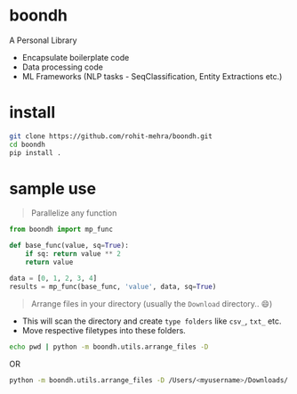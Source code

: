 # boondh
A Personal Library
- Encapsulate boilerplate code
- Data processing code
- ML Frameworks (NLP tasks - SeqClassification, Entity Extractions etc.)

# install
```bash
git clone https://github.com/rohit-mehra/boondh.git
cd boondh
pip install .
```

# sample use

> Parallelize any function
```python
from boondh import mp_func

def base_func(value, sq=True):
    if sq: return value ** 2
    return value

data = [0, 1, 2, 3, 4]
results = mp_func(base_func, 'value', data, sq=True)
```

> Arrange files in your directory (usually the `Download` directory.. :smile:)

- This will scan the directory and create `type folders` like `csv_`, `txt_` etc.
- Move respective filetypes into these folders.

```bash
echo pwd | python -m boondh.utils.arrange_files -D
```
OR
```bash
python -m boondh.utils.arrange_files -D /Users/<myusername>/Downloads/
```